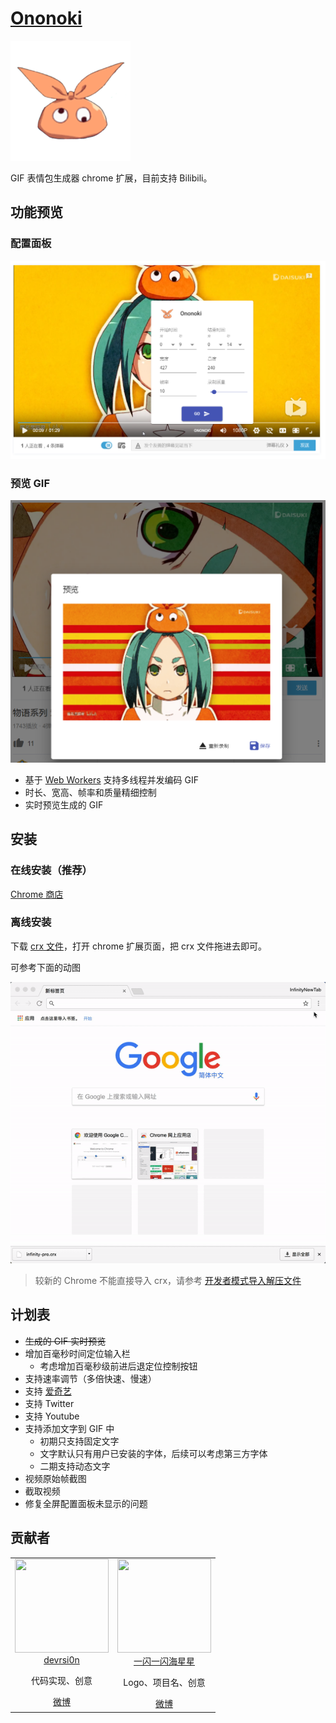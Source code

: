 # [Ononoki](https://zh.moegirl.org/zh-hans/%E6%96%A7%E4%B9%83%E6%9C%A8%E4%BD%99%E6%8E%A5)

![](./public/icons/192.jpg)

GIF 表情包生成器 chrome 扩展，目前支持 Bilibili。

## 功能预览

### 配置面板

![preview1](./preview1.png)

### 预览 GIF

![preview2](./preview2.png)

- 基于 [Web Workers](https://developer.mozilla.org/zh-CN/docs/Web/API/Web_Workers_API/Using_web_workers) 支持多线程并发编码 GIF
- 时长、宽高、帧率和质量精细控制
- 实时预览生成的 GIF

## 安装

### 在线安装（推荐）

[Chrome 商店](https://chrome.google.com/webstore/detail/meme-maker/hlalndcfbinfampnholjnkcaimdgnfae)

### 离线安装

下载 [crx 文件](./main.crx)，打开 chrome 扩展页面，把 crx 文件拖进去即可。

可参考下面的动图

![install](./how_to_install_offline_crx.gif)

> 较新的 Chrome 不能直接导入 crx，请参考 [开发者模式导入解压文件](https://jingyan.baidu.com/article/f71d6037c581c91ab641d120.html)

## 计划表

- ~~生成的 GIF 实时预览~~
- 增加百毫秒时间定位输入栏
  - 考虑增加百毫秒级前进后退定位控制按钮
- 支持速率调节（多倍快速、慢速）
- 支持 [爱奇艺](http://www.iqiyi.com)
- 支持 Twitter
- 支持 Youtube
- 支持添加文字到 GIF 中
  - 初期只支持固定文字
  - 文字默认只有用户已安装的字体，后续可以考虑第三方字体
  - 二期支持动态文字
- 视频原始帧截图
- 截取视频
- 修复全屏配置面板未显示的问题

## 贡献者

<table>
  <tbody>
    <tr>
      <td align="center" valign="top">
        <img width="150" height="150" src="https://github.com/devrsi0n.png?s=150">
        <br>
        <a href="https://github.com/devrsi0n">devrsi0n</a>
        <br>
        <p>代码实现、创意</p>
        <a href="https://weibo.com/p/1005052398438325">微博</a>
      </td>
      <td align="center" valign="top">
        <img width="150" height="150" src="https://tvax1.sinaimg.cn/crop.181.54.252.252.180/735bdcf4ly8fn1lcaq067j20go0oramv.jpg">
        <br>
        <a href="https://weibo.com/u/1935400180">一闪一闪海星星</a>
        <br>
        <p>Logo、项目名、创意</p>
        <a href="https://weibo.com/u/1935400180">微博</a>
        <br>
      </td>
     </tr>
  </tbody>
</table>
